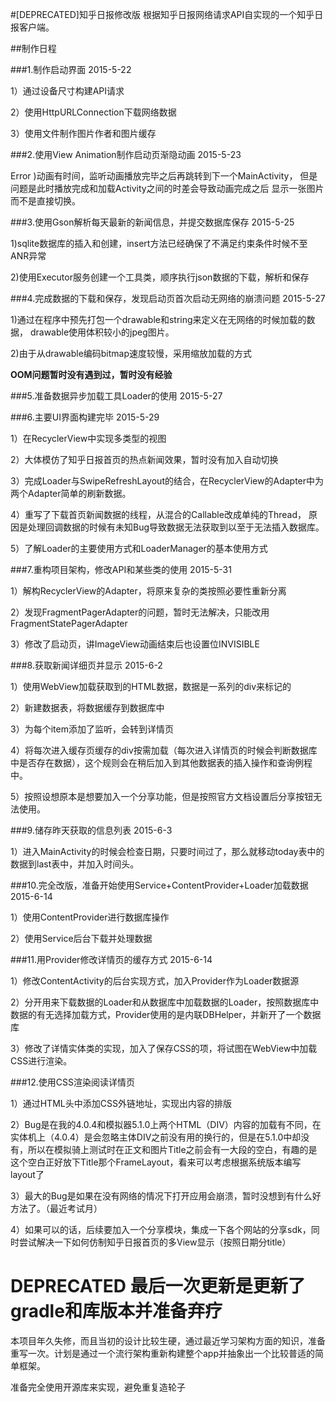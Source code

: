 #[DEPRECATED]知乎日报修改版
根据知乎日报网络请求API自实现的一个知乎日报客户端。

##制作日程

###1.制作启动界面 2015-5-22

1）通过设备尺寸构建API请求

2）使用HttpURLConnection下载网络数据

3）使用文件制作图片作者和图片缓存

###2.使用View Animation制作启动页渐隐动画 2015-5-23

Error )动画有时间，监听动画播放完毕之后再跳转到下一个MainActivity，
但是问题是此时播放完成和加载Activity之间的时差会导致动画完成之后
显示一张图片而不是直接切换。

###3.使用Gson解析每天最新的新闻信息，并提交数据库保存 2015-5-25

1)sqlite数据库的插入和创建，insert方法已经确保了不满足约束条件时候不至ANR异常

2)使用Executor服务创建一个工具类，顺序执行json数据的下载，解析和保存

###4.完成数据的下载和保存，发现启动页首次启动无网络的崩溃问题 2015-5-27

1)通过在程序中预先打包一个drawable和string来定义在无网络的时候加载的数据，
drawable使用体积较小的jpeg图片。

2)由于从drawable编码bitmap速度较慢，采用缩放加载的方式

**OOM问题暂时没有遇到过，暂时没有经验**

###5.准备数据异步加载工具Loader的使用 2015-5-27

###6.主要UI界面构建完毕 2015-5-29

1）在RecyclerView中实现多类型的视图

2）大体模仿了知乎日报首页的热点新闻效果，暂时没有加入自动切换

3）完成Loader与SwipeRefreshLayout的结合，在RecyclerView的Adapter中为
两个Adapter简单的刷新数据。

4）重写了下载首页新闻数据的线程，从混合的Callable改成单纯的Thread，
原因是处理回调数据的时候有未知Bug导致数据无法获取到以至于无法插入数据库。

5）了解Loader的主要使用方式和LoaderManager的基本使用方式

###7.重构项目架构，修改API和某些类的使用 2015-5-31

1）解构RecyclerView的Adapter，将原来复杂的类按照必要性重新分离

2）发现FragmentPagerAdapter的问题，暂时无法解决，只能改用FragmentStatePagerAdapter

3）修改了启动页，讲ImageView动画结束后也设置位INVISIBLE

###8.获取新闻详细页并显示 2015-6-2

1）使用WebView加载获取到的HTML数据，数据是一系列的div来标记的

2）新建数据表，将数据缓存到数据库中

3）为每个item添加了监听，会转到详情页

4）将每次进入缓存页缓存的div按需加载（每次进入详情页的时候会判断数据库中是否存在数据），这个规则会在稍后加入到其他数据表的插入操作和查询例程中。

5）按照设想原本是想要加入一个分享功能，但是按照官方文档设置后分享按钮无法使用。

###9.储存昨天获取的信息列表 2015-6-3

1）进入MainActivity的时候会检查日期，只要时间过了，那么就移动today表中的数据到last表中，并加入时间头。

###10.完全改版，准备开始使用Service+ContentProvider+Loader加载数据 2015-6-14

1）使用ContentProvider进行数据库操作
 
2）使用Service后台下载并处理数据

###11.用Provider修改详情页的缓存方式 2015-6-14

1）修改ContentActivity的后台实现方式，加入Provider作为Loader数据源

2）分开用来下载数据的Loader和从数据库中加载数据的Loader，按照数据库中数据的有无选择加载方式，Provider使用的是内联DBHelper，并新开了一个数据库

3）修改了详情实体类的实现，加入了保存CSS的项，将试图在WebView中加载CSS进行渲染。

###12.使用CSS渲染阅读详情页

1）通过HTML头中添加CSS外链地址，实现出内容的排版

2）Bug是在我的4.0.4和模拟器5.1.0上两个HTML（DIV）内容的加载有不同，在实体机上（4.0.4）是会忽略主体DIV之前没有用的换行的，但是在5.1.0中却没有，所以在模拟骑上测试时在正文和图片Title之前会有一大段的空白，有趣的是这个空白正好放下Title那个FrameLayout，看来可以考虑根据系统版本编写layout了

3）最大的Bug是如果在没有网络的情况下打开应用会崩溃，暂时没想到有什么好方法了。（最近考试月）

4）如果可以的话，后续要加入一个分享模块，集成一下各个网站的分享sdk，同时尝试解决一下如何仿制知乎日报首页的多View显示（按照日期分title）

# DEPRECATED 最后一次更新是更新了gradle和库版本并准备弃疗
本项目年久失修，而且当初的设计比较生硬，通过最近学习架构方面的知识，准备重写一次。计划是通过一个流行架构重新构建整个app并抽象出一个比较普适的简单框架。

准备完全使用开源库来实现，避免重复造轮子